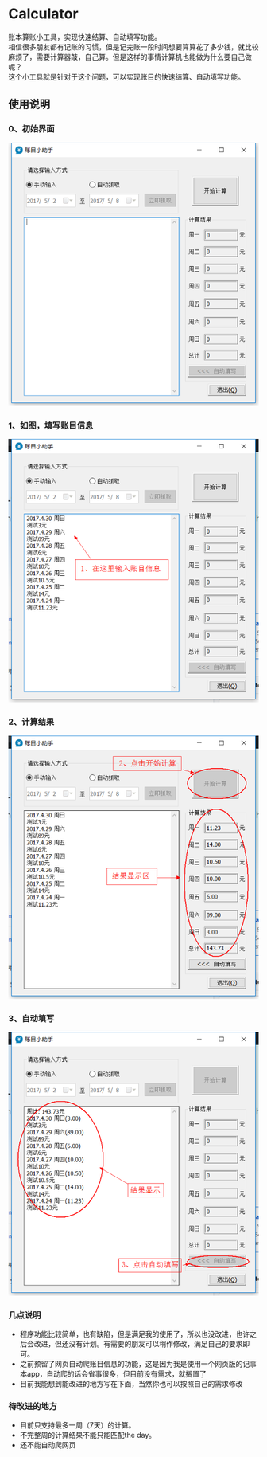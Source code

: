 ﻿# Calculator
账本算账小工具，实现快速结算、自动填写功能。
<br>相信很多朋友都有记账的习惯，但是记完账一段时间想要算算花了多少钱，就比较麻烦了，需要计算器敲，自己算。但是这样的事情计算机也能做为什么要自己做呢？
<br>这个小工具就是针对于这个问题，可以实现账目的快速结算、自动填写功能。
## 使用说明
### 0、初始界面
![初始界面](https://github.com/FlashSnail/Calculator/raw/master/ProjectResourse/0.png "初始界面")  
### 1、如图，填写账目信息
![填写账目信息](https://github.com/FlashSnail/Calculator/raw/master/ProjectResourse/1.png "填写账目信息") 
### 2、计算结果
![计算结果](https://github.com/FlashSnail/Calculator/raw/master/ProjectResourse/2.png "计算结果") 
### 3、自动填写
![自动填写](https://github.com/FlashSnail/Calculator/raw/master/ProjectResourse/3.png "自动填写") 
### 几点说明
* 程序功能比较简单，也有缺陷，但是满足我的使用了，所以也没改进，也许之后会改进，但还没有计划。有需要的朋友可以稍作修改，满足自己的要求即可。
* 之前预留了网页自动爬账目信息的功能，这是因为我是使用一个网页版的记事本app，自动爬的话会省事很多，但目前没有需求，就搁置了
* 目前我能想到能改进的地方写在下面，当然你也可以按照自己的需求修改
### 待改进的地方
* 目前只支持最多一周（7天）的计算。
* 不完整周的计算结果不能只能匹配the day。
* 还不能自动爬网页
